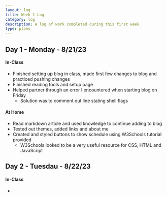 ```yaml
---
layout: log
title: Week 1 Log
category: log
description: A log of work completed during this first week
type: plans
---
```


## Day 1 - Monday - 8/21/23

#### In-Class
- Finished setting up blog in class, made first few changes to blog and practiced pushing changes
- Finished reading tools and setup page
- Helped partner through an error I encountered when starting blog on Friday
    - Solution was to comment out line stating shell flags

#### At Home
- Read markdown article and used knowledge to continue adding to blog
- Tested out themes, added links and about me
- Created and styled buttons to show schedule using W3Schools tutorial provided
    - W3Schools looked to be a very useful resource for CSS, HTML and JavaScript

## Day 2 - Tuesdau - 8/22/23

#### In-Class 
- 